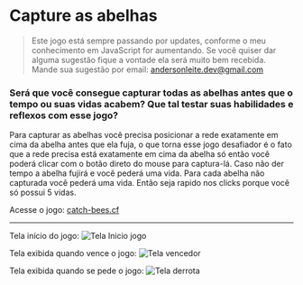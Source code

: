 # Capture as abelhas
>Este jogo está sempre passando por updates, conforme o meu conhecimento em JavaScript for aumentando. Se você quiser dar alguma sugestão fique a vontade ela será muito bem recebida.
Mande sua sugestão por email: andersonleite.dev@gmail.com


### Será que você consegue capturar todas as abelhas antes que o tempo ou suas vidas acabem? Que tal testar suas habilidades e reflexos com esse jogo?

Para capturar as abelhas você precisa posicionar a rede exatamente em cima da abelha antes que ela fuja, o que torna esse jogo desafiador é o fato que a rede precisa está exatamente em cima da abelha só então você poderá clicar com o botão direto do mouse para captura-lá. Caso não der tempo a abelha fujirá e você pederá uma vida. Para cada abelha não capturada você pederá uma vida. Então seja rapido nos clicks porque você só possui 5 vidas.

Acesse o jogo: [catch-bees.cf](http://catch-bees.cf/)

---
Tela início do jogo:
![Tela Inicio jogo](https://github.com/andersonleite1/catch-bees/blob/master/img/tela-inicio.png?raw=true)

Tela exibida quando vence o jogo:
![Tela vencedor](https://github.com/andersonleite1/catch-bees/blob/master/img/tela-vencedor.png?raw=true)

Tela exibida quando se pede o jogo:
![Tela derrota](https://github.com/andersonleite1/catch-bees/blob/master/img/tela-derrota.png?raw=true)

